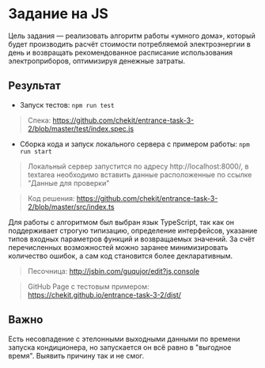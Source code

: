 # Задание на JS

Цель задания — реализовать алгоритм работы «умного дома», который будет производить расчёт стоимости потребляемой электроэнергии в день и возвращать рекомендованное расписание использования электроприборов, оптимизируя денежные затраты.

## Результат

- Запуск тестов: `npm run test`

> Спека: https://github.com/chekit/entrance-task-3-2/blob/master/test/index.spec.js

- Сборка кода и запуск локального сервера с примером работы: `npm run start`

> Локальный сервер запустится по адресу http://localhost:8000/, в textarea необходимо вставить данные расположенные по ссылке "Данные для проверки"

> Код решения: https://github.com/chekit/entrance-task-3-2/blob/master/src/index.ts

Для работы с алгоритмом был выбран язык TypeScript, так как он поддерживает строгую типизацию, определение интерфейсов, указание типов входных параметров функций и возвращаемых значений. За счёт перечисленных возможностей можно заранее минимизировать количество ошибок, а сам код становится более декларативным.

> Песочница: http://jsbin.com/guqujor/edit?js,console

> GitHub Page с тестовым примером: https://chekit.github.io/entrance-task-3-2/dist/

## Важно 

Есть несовпадение с этелонными выходными данными по времени запуска кондиционера, но запускается он всё равно в "выгодное время". Выявить причину так и не смог.
